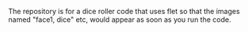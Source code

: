 The repository is for a dice roller code that uses flet so that the images named "face1, dice" etc, would appear as soon as you run the code.
